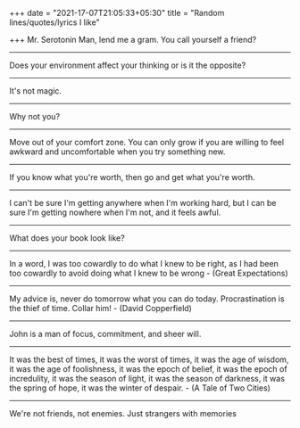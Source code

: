 +++
date = "2021-17-07T21:05:33+05:30"
title = "Random lines/quotes/lyrics I like"

+++
Mr. Serotonin Man, lend me a gram. You call yourself a friend?

***

Does your environment affect your thinking or is it the opposite?

***

It's not magic.

***

Why not you?

***

Move out of your comfort zone. You can only grow if you are willing to feel awkward and uncomfortable when you try something new.

***

If you know what you're worth, then go and get what you're worth.

***

I can't be sure I'm getting anywhere when I'm working hard, but I can be sure I'm getting nowhere when I'm not, and it feels awful.

***

What does your book look like?

***

In a word, I was too cowardly to do what I knew to be right, as I had been too cowardly to avoid doing what I knew to be wrong - (Great Expectations)

***

My advice is, never do tomorrow what you can do today. Procrastination is the thief of time. Collar him! - (David Copperfield)

***

John is a man of focus, commitment, and sheer will.

***

It was the best of times, it was the worst of times, it was the age of wisdom, it was the age of foolishness, it was the epoch of belief, it was the epoch of incredulity, it was the season of light, it was the season of darkness, it was the spring of hope, it was the winter of despair. - (A Tale of Two Cities)

***

We're not friends, not enemies. Just strangers with memories